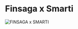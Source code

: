 # Finsaga x Smarti

![FINSAGA x SMARTI](https://github.com/ErdemUngor/Financial-AI-Bot-Smarti-UI-UX-design-and-more/assets/73080674/77da4968-67cd-4441-8eef-0fc759cd17f6)
